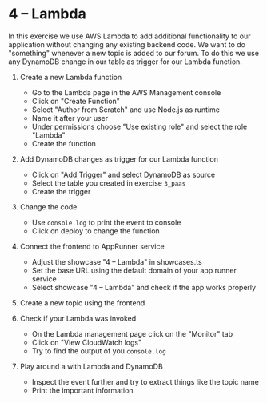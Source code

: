# 4 – Lambda

In this exercise we use AWS Lambda to add additional functionality to our application without changing any existing backend code. We want to do "something" whenever a new topic is added to our forum. To do this we use any DynamoDB change in our table as trigger for our Lambda function.

1. Create a new Lambda function

    - Go to the Lambda page in the AWS Management console
    - Click on "Create Function"
    - Select "Author from Scratch" and use Node.js as runtime
    - Name it after your user
    - Under permissions choose "Use existing role" and select the role "Lambda"
    - Create the function

2. Add DynamoDB changes as trigger for our Lambda function

    - Click on "Add Trigger" and select DynamoDB as source
    - Select the table you created in exercise `3_paas`
    - Create the trigger

3. Change the code

    - Use `console.log` to print the event to console
    - Click on deploy to change the function

4. Connect the frontend to AppRunner service

    - Adjust the showcase "4 – Lambda" in showcases.ts
    - Set the base URL using the default domain of your app runner service
    - Select showcase "4 – Lambda" and check if the app works properly

5. Create a new topic using the frontend

6. Check if your Lambda was invoked

    - On the Lambda management page click on the "Monitor" tab
    - Click on "View CloudWatch logs"
    - Try to find the output of you `console.log`

7. Play around a with Lambda and DynamoDB

    - Inspect the event further and try to extract things like the topic name
    - Print the important information

